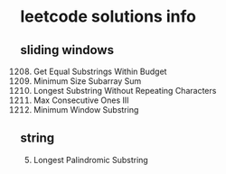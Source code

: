 # leetcode solutions info
## sliding windows

1208. Get Equal Substrings Within Budget
209. Minimum Size Subarray Sum
3. Longest Substring Without Repeating Characters
1004. Max Consecutive Ones III
76. Minimum Window Substring

## string
5. Longest Palindromic Substring